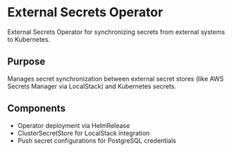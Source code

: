 # External Secrets Operator

External Secrets Operator for synchronizing secrets from external systems to Kubernetes.

## Purpose

Manages secret synchronization between external secret stores (like AWS Secrets Manager via LocalStack) and Kubernetes secrets.

## Components

- Operator deployment via HelmRelease
- ClusterSecretStore for LocalStack integration
- Push secret configurations for PostgreSQL credentials